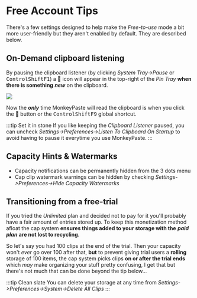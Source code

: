# Free Account Tips

There's a few settings designed to help make the *Free-to-use* mode a bit more user-friendly but they aren't enabled by default. They are described below.

## On-Demand clipboard listening

By pausing the clipboard listener (by clicking *System Tray->Pause* or <kbd>Control</kbd><kbd>Shift</kbd><kbd>F1</kbd>) a 🎯 icon will appear in the top-right of the *Pin Tray* **when there is something** ***new*** on the clipboard. 
<p><img class="figure narrow" src={require('/img/free_acct_sug_bullseye_btn.png').default} /></p>

Now the ***only*** time MonkeyPaste will read the clipboard is when you click the 🎯 button or the <kbd>Control</kbd><kbd>Shift</kbd><kbd>F9</kbd> global shortcut.

:::tip Set it in stone
If you like keeping the *Clipboard Listener* paused, you can uncheck *Settings->Preferences->Listen To Clipboard On Startup* to avoid having to pause it everytime you use MonkeyPaste.
:::


## Capacity Hints & Watermarks

- Capacity notifications can be permanently hidden from the 3 dots menu 
- Cap clip watermark warnings can be hidden by checking *Settings->Preferences->Hide Capacity Watermarks*

## Transitioning from a free-trial

If you tried the *Unlimited* plan and decided not to pay for it you'll probably have a fair amount of entries stored up. To keep this monetization method afloat the cap system **ensures things added to your storage with the** ***paid plan*** **are not lost to recycling**. 

So let's say you had 100 clips at the end of the trial. Then your capacity won't *ever* go over 100 after that, **but** to prevent giving trial users a **rolling** storage of 100 items, the cap system picks clips **on or after the trial ends** which *may* make organizing your stuff pretty confusing, I get that but there's not much that can be done beyond the tip below...

:::tip Clean slate
You can delete your storage at any time from *Settings->Preferences->System->Delete All Clips*
:::